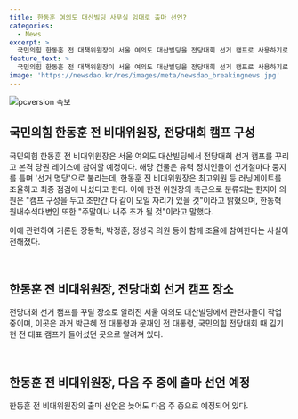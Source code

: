 ```yaml
---
title: 한동훈 여의도 대산빌딩 사무실 임대로 출마 선언?
categories:
  - News
excerpt: >
  국민의힘 한동훈 전 대책위원장이 서울 여의도 대산빌딩을 전당대회 선거 캠프로 사용하기로 결정하며 본격 당권 레이스에 참여한다. 이곳은 유력 정치인들의 선거 명당으로 알려져 있으며, 국민의힘 전당대회 레이스를 함께 할 러닝메이트인 장동혁, 박정훈 의원 등이 거론되고 있다. 한동훈 전 대책위원장은 다음 주 초에 출마 선언할 예정이며, 장동혁 원내수석대변인은 선거 출마 시점을 주말이나 다음 주 초로 예상했다.
feature_text: >
  국민의힘 한동훈 전 대책위원장이 서울 여의도 대산빌딩을 전당대회 선거 캠프로 사용하기로 결정하며 본격 당권 레이스에 참여한다. 이곳은 유력 정치인들의 선거 명당으로 알려져 있으며, 국민의힘 전당대회 레이스를 함께 할 러닝메이트인 장동혁, 박정훈 의원 등이 거론되고 있다. 한동훈 전 대책위원장은 다음 주 초에 출마 선언할 예정이며, 장동혁 원내수석대변인은 선거 출마 시점을 주말이나 다음 주 초로 예상했다.
image: 'https://newsdao.kr/res/images/meta/newsdao_breakingnews.jpg'
---
```


<p><img src="https://newsdao.kr/res/images/meta/newsdao_breakingnews.jpg" alt="pcversion 속보" /></p>

<h2 data-ke-size="size26">국민의힘 한동훈 전 비대위원장, 전당대회 캠프 구성</h2>

<p>국민의힘 한동훈 전 비대위원장은 서울 여의도 대산빌딩에서 전당대회 선거 캠프를 꾸리고 본격 당권 레이스에 참여할 예정이다. 해당 건물은 유력 정치인들이 선거철마다 둥지를 틀며 '선거 명당'으로 불리는데, 한동훈 전 비대위원장은 최고위원 등 러닝메이트를 조율하고 최종 점검에 나섰다고 한다. 이에 한전 위원장의 측근으로 분류되는 한지아 의원은 "캠프 구성을 두고 조만간 다 같이 모일 자리가 있을 것"이라고 밝혔으며, 한동혁 원내수석대변인 또한 "주말이나 내주 초가 될 것"이라고 말했다. </p>

<p>이에 관련하여 거론된 장동혁, 박정훈, 정성국 의원 등이 함께 조율에 참여한다는 사실이 전해졌다. </p>

<p data-ke-size="size16">&nbsp;</p>

<h2 data-ke-size="size24">한동훈 전 비대위원장, 전당대회 선거 캠프 장소</h2>

<p>전당대회 선거 캠프를 꾸릴 장소로 알려진 서울 여의도 대산빌딩에서 관련자들이 작업 중이며, 이곳은 과거 박근혜 전 대통령과 문재인 전 대통령, 국민의힘 전당대회 때 김기현 전 대표 캠프가 들어섰던 곳으로 알려져 있다.</p>

<p data-ke-size="size16">&nbsp;</p>

<h2 data-ke-size="size24">한동훈 전 비대위원장, 다음 주 중에 출마 선언 예정</h2>

<p>한동훈 전 비대위원장의 출마 선언은 늦어도 다음 주 중으로 예정되어 있다.</p>

<p data-ke-size="size16">&nbsp;</p>

